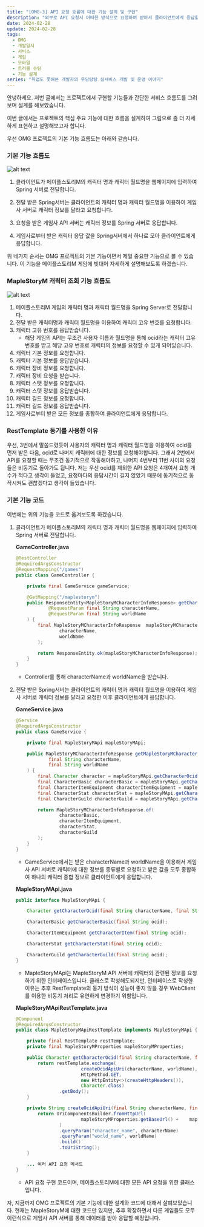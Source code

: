 ```yaml
---
title: "[OMG-3] API 요청 흐름에 대한 기능 설계 및 구현"
description: "외부로 API 요청시 어떠한 방식으로 요청하여 받아서 클라이언트에게 응답할 것인지에 대한 기능 설계입니다."
date: 2024-02-28
update: 2024-02-28
tags:
  - OMG
  - 개발일지
  - 서비스
  - 게임
  - 모바일
  - 트러블 슈팅
  - 기능 설계
series: "취업도 못해본 개발자의 우당탕탕 실서비스 개발 및 운영 이야기"
---
```


안녕하세요. 저번 글에서는 프로젝트에서 구현할 기능들과 간단한 서비스 흐름도를 그려보며 설계를 해보았습니다.

이번 글에서는 프로젝트의 핵심 주요 기능에 대한 흐름을 설계하여 그림으로 좀 더 자세하게 표현하고 설명해보고자 합니다.

우선 OMG 프로젝트의 기본 기능 흐름도는 아래와 같습니다.

### 기본 기능 흐름도
![alt text](image.png)


1. 클라이언트가 메이플스토리M의 캐릭터 명과 캐릭터 월드명을 웹페이지에 입력하여 Spring 서버로 전달합니다.

2. 전달 받은 Spring서버는 클라이언트의 캐릭터 명과 캐릭터 월드명을 이용하여 게임사 서버로 캐릭터 정보를 달라고 요청합니다.

3. 요청을 받은 게임사 API 서버는 캐릭터 정보를 Spring 서버로 응답합니다.

4. 게임사로부터 받은 캐릭터 응답 값을 Spring서버에서 하나로 모아 클라이언트에게 응답합니다.

위 네가지 순서는 OMG 프로젝트의 기본 기능이면서 제일 중요한 기능으로 볼 수 있습니다. 이 기능을 메이플스토리M 게임에 빗대어 자세하게 설명해보도록 하겠습니다.

### MapleStoryM 캐릭터 조회 기능 흐름도
![alt text](image-1.png)

1. 메이플스토리M 게임의 캐릭터 명과 캐릭터 월드명을 Spring Server로 전달합니다.
2. 전달 받은 캐릭터명과 캐릭터 월드명을 이용하여 캐릭터 고유 번호를 요청합니다.
3. 캐릭터 고유 번호를 응답받습니다.
    - 해당 게임의 API는 무조건 사용자 이름과 월드명을 통해 ocid라는 캐릭터 고유 번호를 받고 해당 고유 번호로 캐릭터의 정보를 요청할 수 있게 되어있습니다.
4. 캐릭터 기본 정보를 요청합니다.
5. 캐릭터 기본 정보를 응답받습니다.
6. 캐릭터 장비 정보를 요청합니다.
7. 캐릭터 장비 요청을 받습니다.
8. 캐릭터 스탯 정보를 요청합니다.
9. 캐릭터 스탯 정보를 응답받습니다.
10. 캐릭터 길드 정보를 요청합니다.
11. 캐릭터 길드 정보를 응답받습니다.
12. 게임사로부터 받은 모든 정보를 종합하여 클라이언트에게 응답합니다.


### RestTemplate 동기를 사용한 이유
우선, 3번에서 말씀드렸듯이 사용자의 캐릭터 명과 캐릭터 월드명을 이용하여 ocid를 먼저 받은 다음, ocid로 나머지 캐릭터에 대한 정보를 요청해야합니다. 그래서 2번에서 API를 요청할 때는 무조건 동기적으로 작동해야하고, 나머지 4번부터 11번 사이의 요청들은 비동기로 돌아가도 됩니다. 저는 우선 ocid를 제외한 API 요청은 4개여서 요청 개수가 적다고 생각이 들었고, 요청마다의 응답시간이 길지 않았기 때문에 동기적으로 동작시켜도 괜찮겠다고 생각이 들었습니다.


### 기본 기능 코드
이번에는 위의 기능을 코드로 옮겨보도록 하겠습니다.

1. 클라이언트가 메이플스토리M의 캐릭터 명과 캐릭터 월드명을 웹페이지에 입력하여 Spring 서버로 전달합니다.

    **GameController.java**
    ```java
    @RestController
    @RequiredArgsConstructor
    @RequestMapping("/games")
    public class GameController {

        private final GameService gameService;

        @GetMapping("/maplestorym")
        public ResponseEntity<MapleStoryMCharacterInfoResponse> getCharacterInfo(
                @RequestParam final String characterName,
                @RequestParam final String worldName
        ) {
            final MapleStoryMCharacterInfoResponse  mapleStoryMCharacterInfoResponse = gameService.  getMapleStoryMCharacterInfo(
                    characterName,
                    worldName
            );

            return ResponseEntity.ok(mapleStoryMCharacterInfoResponse);
        }
    }
    ````
    - Controller를 통해 characterName과 worldName을 받습니다.

 2. 전달 받은 Spring서버는 클라이언트의 캐릭터 명과 캐릭터 월드명을 이용하여 게임사 서버로 캐릭터 정보를 달라고 요청한 이후 클라이언트에게 응답합니다.

    **GameService.java**
 
    ```java
    @Service
    @RequiredArgsConstructor
    public class GameService {

        private final MapleStoryMApi mapleStoryMApi;

        public MapleStoryMCharacterInfoResponse getMapleStoryMCharacterInfo(
                final String characterName,
                final String worldName
        ) {
            final Character character = mapleStoryMApi.getCharacterOcid(characterName, worldName); // 캐릭터 고유 번호
            final CharacterBasic characterBasic = mapleStoryMApi.getCharacterBasic(character.ocid()); // 캐릭터 기본 정보
            final CharacterItemEquipment characterItemEquipment = mapleStoryMApi.getCharacterItem(character.ocid()); // 캐릭터 장비 정보
            final CharacterStat characterStat = mapleStoryMApi.getCharacterStat(character.ocid()); // 캐릭터 스탯 정보
            final CharacterGuild characterGuild = mapleStoryMApi.getCharacterGuild(character.ocid()); // 캐릭터 길드 정보

            return MapleStoryMCharacterInfoResponse.of(
                    characterBasic,
                    characterItemEquipment,
                    characterStat,
                    characterGuild
            );
        }
    }
    ```
    - GameService에서는 받은 characterName과 worldName을 이용해서 게임사 API 서버로 캐릭터에 대한 정보를 종류별로 요청하고 받은 값을 모두 종합하여 하나의 캐릭터 종합 정보로 클라이언트에게 응답합니다.

    **MapleStoryMApi.java**
    ```java
    public interface MapleStoryMApi {

        Character getCharacterOcid(final String characterName, final String worldName);

        CharacterBasic getCharacterBasic(final String ocid);

        CharacterItemEquipment getCharacterItem(final String ocid);

        CharacterStat getCharacterStat(final String ocid);

        CharacterGuild getCharacterGuild(final String ocid);
    }
    ```
    - MapleStoryMApi는 MapleStoryM API 서버에 캐릭터와 관련된 정보를 요청하기 위한 인터페이스입니다. 클래스로 작성해도되지만, 인터페이스로 작성한 이유는 추후 RestTemplate의 동기 방식이 성능이 좋지 않을 경우 WebClient를 이용한 비동기 처리로 유연하게 변경하기 위함입니다.

    **MapleStoryMApiRestTemplate.java**
    ```java
    @Component
    @RequiredArgsConstructor
    public class MapleStoryMApiRestTemplate implements MapleStoryMApi {

        private final RestTemplate restTemplate;
        private final MapleStoryMProperties mapleStoryMProperties;

        public Character getCharacterOcid(final String characterName, final String worldName) {
            return restTemplate.exchange(
                            createOcidApiUri(characterName, worldName),
                            HttpMethod.GET,
                            new HttpEntity<>(createHttpHeaders()),
                            Character.class)
                    .getBody();
        }

        private String createOcidApiUri(final String characterName, final   String worldName) {
            return UriComponentsBuilder.fromHttpUrl(
                            mapleStoryMProperties.getBaseUrl() +    mapleStoryMProperties.getOcidApiUri()
                    )
                    .queryParam("character_name", characterName)
                    .queryParam("world_name", worldName)
                    .build()
                    .toUriString();
        }

        ... 여러 API 요청 메서드
    }
    ```
    - API 요청 구현 코드이며, 메이플스토리M에 대한 모든 API 요청을 위한 클래스입니다.

자, 지금까지 OMG 프로젝트의 기본 기능에 대한 설계와 코드에 대해서 살펴보았습니다. 현재는 MapleStoryM에 대한 코드만 있지만, 추후 확장하면서 다른 게임들도 모두 이런식으로 게임사 API 서버를 통해 데이터를 받아 응답할 예정입니다.



